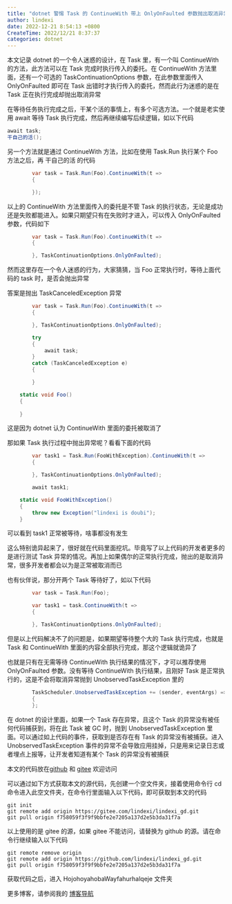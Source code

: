 ```yaml
---
title: "dotnet 警惕 Task 的 ContinueWith 带上 OnlyOnFaulted 参数抛出取消异常"
author: lindexi
date: 2022-12-21 8:54:13 +0800
CreateTime: 2022/12/21 8:37:37
categories: dotnet
---
```


本文记录 dotnet 的一个令人迷惑的设计，在 Task 里，有一个叫 ContinueWith 的方法，此方法可以在 Task 完成时执行传入的委托。在 ContinueWith 方法里面，还有一个可选的 TaskContinuationOptions 参数，在此参数里面传入 OnlyOnFaulted 即可在 Task 出错时才执行传入的委托，然而此行为迷惑的是在 Task 正在执行完成却抛出取消异常

<!--more-->


<!-- CreateTime:2022/12/21 8:37:37 -->


<!-- 发布 -->
<!-- 博客 -->

在等待任务执行完成之后，干某个活的事情上，有多个可选方法。一个就是老实使用 await 等待 Task 执行完成，然后再继续编写后续逻辑，如以下代码

```csharp
await task;
干自己的活();
```

另一个方法就是通过 ContinueWith 方法，比如在使用 Task.Run 执行某个 Foo 方法之后，再 干自己的活 的代码

```csharp
        var task = Task.Run(Foo).ContinueWith(t =>
        {

        });
```

以上的 ContinueWith 方法里面传入的委托是不管 Task 的执行状态，无论是成功还是失败都能进入。如果只期望只有在失败时才进入，可以传入 OnlyOnFaulted 参数，代码如下

```csharp
        var task = Task.Run(Foo).ContinueWith(t =>
        {

        }, TaskContinuationOptions.OnlyOnFaulted);
```

然而这里存在一个令人迷惑的行为，大家猜猜，当 Foo 正常执行时，等待上面代码的 task 时，是否会抛出异常

答案是抛出 TaskCanceledException 异常

```csharp
        var task = Task.Run(Foo).ContinueWith(t =>
        {

        }, TaskContinuationOptions.OnlyOnFaulted);

        try
        {
            await task;
        }
        catch (TaskCanceledException e)
        {

        }

    static void Foo()
    {
    	
    }
```

这是因为 dotnet 认为 ContinueWith 里面的委托被取消了

那如果 Task 执行过程中抛出异常呢？看看下面的代码

```csharp
        var task1 = Task.Run(FooWithException).ContinueWith(t =>
        {

        }, TaskContinuationOptions.OnlyOnFaulted);

        await task1;

    static void FooWithException()
    {
        throw new Exception("lindexi is doubi");
    }
```

可以看到 task1 正常被等待，啥事都没有发生

这么特别诡异起来了，很好就在代码里面挖坑。毕竟写了以上代码的开发者更多的是进行测试 Task 异常的情况。再加上如果偶尔的正常执行完成，抛出的是取消异常，很多开发者都会以为是正常被取消而已

也有伙伴说，那分开两个 Task 等待好了，如以下代码

```csharp
        var task = Task.Run(Foo);

        var task1 = task.ContinueWith(t =>
        {

        }, TaskContinuationOptions.OnlyOnFaulted);
```

但是以上代码解决不了的问题是，如果期望等待整个大的 Task 执行完成，也就是 Task 和 ContinueWith 里面的内容全部执行完成，那这个逻辑就诡异了

也就是只有在无需等待 ContinueWith 执行结果的情况下，才可以推荐使用 OnlyOnFaulted 参数。没有等待 ContinueWith 执行结果，且刚好 Task 是正常执行的，这是不会将取消异常抛到 UnobservedTaskException 里的

```csharp
        TaskScheduler.UnobservedTaskException += (sender, eventArgs) =>
        {
        };
```

在 dotnet 的设计里面，如果一个 Task 存在异常，且这个 Task 的异常没有被任何代码捕获到，将在此 Task 被 GC 时，抛到 UnobservedTaskException 里面。可以通过如上代码的事件，获取到是否存在有 Task 的异常没有被捕获。进入 UnobservedTaskException 事件的异常不会导致应用挂掉，只是用来记录日志或者埋点上报等，让开发者知道有某个 Task 的异常没有被捕获


本文的代码放在[github](https://github.com/lindexi/lindexi_gd/tree/f758059f3f9f9bbfe2e7205a137d2e5b3da31f7a/HojohoyahobaWayfahurhalqeje) 和 [gitee](https://gitee.com/lindexi/lindexi_gd/tree/f758059f3f9f9bbfe2e7205a137d2e5b3da31f7a/HojohoyahobaWayfahurhalqeje) 欢迎访问

可以通过如下方式获取本文的源代码，先创建一个空文件夹，接着使用命令行 cd 命令进入此空文件夹，在命令行里面输入以下代码，即可获取到本文的代码

```
git init
git remote add origin https://gitee.com/lindexi/lindexi_gd.git
git pull origin f758059f3f9f9bbfe2e7205a137d2e5b3da31f7a
```

以上使用的是 gitee 的源，如果 gitee 不能访问，请替换为 github 的源。请在命令行继续输入以下代码

```
git remote remove origin
git remote add origin https://github.com/lindexi/lindexi_gd.git
git pull origin f758059f3f9f9bbfe2e7205a137d2e5b3da31f7a
```

获取代码之后，进入 HojohoyahobaWayfahurhalqeje 文件夹

更多博客，请参阅我的 [博客导航](https://blog.lindexi.com/post/%E5%8D%9A%E5%AE%A2%E5%AF%BC%E8%88%AA.html )
